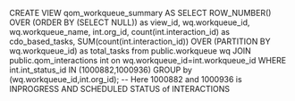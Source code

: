 CREATE VIEW qom_workqueue_summary
AS 
SELECT 
ROW_NUMBER() OVER (ORDER BY (SELECT NULL)) as view_id,
wq.workqueue_id, wq.workqueue_name, int.org_id,
count(int.interaction_id) as cdo_based_tasks,
SUM(count(int.interaction_id)) OVER (PARTITION BY wq.workqueue_id) as total_tasks
from public.workqueue wq 
JOIN public.qom_interactions int on wq.workqueue_id=int.workqueue_id
WHERE int.int_status_id IN (1000882,1000936) 
GROUP by (wq.workqueue_id,int.org_id);
-- Here 1000882 and 1000936 is INPROGRESS AND SCHEDULED STATUS of INTERACTIONS 
